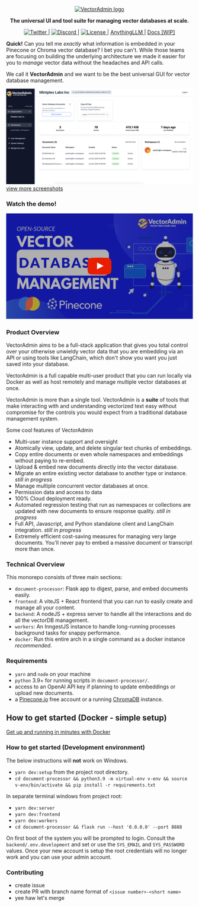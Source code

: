 <p align="center">
  <a href="https://twitter.com/tcarambat"><img src="https://github.com/Mintplex-Labs/vector-admin/blob/master/images/logo-light.png?raw=true" alt="VectorAdmin logo"></a>
</p>

<p align="center">
    <b>The universal UI and tool suite for managing vector databases at scale.</b><br />
</p>

<p align="center">
 <a href="https://twitter.com/mintplexlabs" target="_blank">
      <img src="https://img.shields.io/twitter/url/https/twitter.com/mintplexlabs.svg?style=social&label=Follow%20%40Mintplex%20Labs" alt="Twitter">
  </a> |
  <a href="https://discord.gg/6UyHPeGZAC" target="_blank">
      <img src="https://dcbadge.vercel.app/api/server/6UyHPeGZAC?compact=true&style=flat" alt="Discord">
  </a> |
  <a href="https://github.com/Mintplex-Labs/vector-admin/blob/master/LICENSE" target="_blank">
      <img src="https://img.shields.io/static/v1?label=license&message=MIT&color=white" alt="License">
  </a> |
  <a href="https://github.com/Mintplex-Labs/anything-llm" target="_blank">
      AnythingLLM
  </a> |
  <a href="https://docs.mintplex.xyz/vectoradmin-by-mintplex-labs/" target="_blank">
    Docs [WIP]
  </a>
</p>

**Quick!** Can you tell me _exactly_ what information is embedded in your Pinecone or Chroma vector database? I bet you can't. While those teams are focusing on building the underlying architecture we made it easier for you to _manage_ vector data without the headaches and API calls.

We call it **VectorAdmin** and we want to be the best universal GUI for vector database management.

![Managing VectorData](/images/screenshots/org_home.png)
[view more screenshots](/images/screenshots/SCREENSHOTS.md)

### Watch the demo!
[![Watch the video](/images/youtube.png)](https://youtu.be/cW8Eohz6pzs)

### Product Overview
VectorAdmin aims to be a full-stack application that gives you total control over your otherwise unwieldy vector data that you are embedding via an API or using tools like LangChain, which don't show you want you just saved into your database.

VectorAdmin is a full capable multi-user product that you can run locally via Docker as well as host remotely and manage multiple vector databases at once.

VectorAdmin is more than a single tool. VectorAdmin is a **suite** of tools that make interacting with and understanding vectorized text easy without compromise for the controls you would expect from a traditional database management system.

Some cool features of VectorAdmin
- Multi-user instance support and oversight
- Atomically view, update, and delete singular text chunks of embeddings.
- Copy entire documents or even whole namespaces and embeddings without paying to re-embed.
- Upload & embed new documents directly into the vector database.
- Migrate an entire existing vector database to another type or instance. _still in progress_
- Manage multiple concurrent vector databases at once.
- Permission data and access to data
- 100% Cloud deployment ready.
- Automated regression testing that run as namespaces or collections are updated with new documents to ensure response quality. _still in progress_
- Full API, Javascript, and Python standalone client and LangChain integration. _still in progress_
- Extremely efficient cost-saving measures for managing very large documents. You'll never pay to embed a massive document or transcript more than once.

### Technical Overview
This monorepo consists of three main sections:
- `document-processor`: Flask app to digest, parse, and embed documents easily.
- `frontend`: A viteJS + React frontend that you can run to easily create and manage all your content.
- `backend`: A nodeJS + express server to handle all the interactions and do all the vectorDB management.
- `workers`: An InngestJS instance to handle long-running processes background tasks for snappy performance.
- `docker`: Run this entire arch in a single command as a docker instance _recommended_.

### Requirements
- `yarn` and `node` on your machine
- `python` 3.9+ for running scripts in `document-processor/`.
- access to an OpenAI API key if planning to update embeddings or upload new documents.
- a [Pinecone.io](https://pinecone.io) free account or a running [ChromaDB](https://trychroma.com) instance.


## How to get started (Docker - simple setup)
[Get up and running in minutes with Docker](./docker/DOCKER.md)


### How to get started (Development environment)
The below instructions will **not** work on Windows.

- `yarn dev:setup` from the project root directory.
- `cd document-processor && python3.9 -m virtual-env v-env && source v-env/bin/activate && pip install -r requirements.txt`

In separate terminal windows from project root:
  - `yarn dev:server`
  - `yarn dev:frontend`
  - `yarn dev:workers`
  - `cd document-processor && flask run --host '0.0.0.0' --port 8888`

On first boot of the system you will be prompted to login. Consult the `backend/.env.development` and set or use the `SYS_EMAIL` and `SYS_PASSWORD` values. Once your new account is setup the root credentials will no longer work and you can use your admin account.

### Contributing
- create issue
- create PR with branch name format of `<issue number>-<short name>`
- yee haw let's merge
